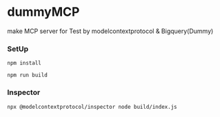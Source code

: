 # dummyMCP
make MCP server for Test by modelcontextprotocol & Bigquery(Dummy)

### SetUp
```
npm install

npm run build
```

### Inspector
```
npx @modelcontextprotocol/inspector node build/index.js
```